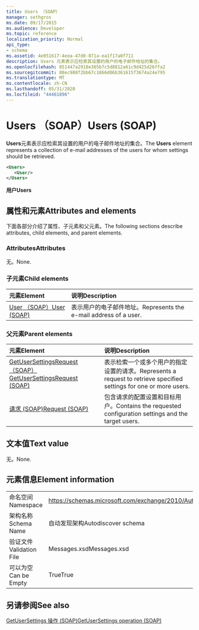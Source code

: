 ```yaml
---
title: Users （SOAP）
manager: sethgros
ms.date: 09/17/2015
ms.audience: Developer
ms.topic: reference
localization_priority: Normal
api_type:
- schema
ms.assetid: 4e051617-4eea-47d0-871a-ea1f17a0f711
description: Users 元素表示应检索其设置的用户的电子邮件地址的集合。
ms.openlocfilehash: 851447a2918e365b7c5d8812a61c9d425d26ffa2
ms.sourcegitcommit: 88ec988f2bb67c1866d06b361615f3674a24e795
ms.translationtype: MT
ms.contentlocale: zh-CN
ms.lasthandoff: 05/31/2020
ms.locfileid: "44461896"
---
```

# <a name="users-soap"></a><span data-ttu-id="63d6a-103">Users （SOAP）</span><span class="sxs-lookup"><span data-stu-id="63d6a-103">Users (SOAP)</span></span>

<span data-ttu-id="63d6a-104">**Users**元素表示应检索其设置的用户的电子邮件地址的集合。</span><span class="sxs-lookup"><span data-stu-id="63d6a-104">The **Users** element represents a collection of e-mail addresses of the users for whom settings should be retrieved.</span></span> 
  
```XML
<Users>
   <User/>
</Users>
```

 <span data-ttu-id="63d6a-105">**用户**</span><span class="sxs-lookup"><span data-stu-id="63d6a-105">**Users**</span></span>
## <a name="attributes-and-elements"></a><span data-ttu-id="63d6a-106">属性和元素</span><span class="sxs-lookup"><span data-stu-id="63d6a-106">Attributes and elements</span></span>

<span data-ttu-id="63d6a-107">下面各部分介绍了属性、子元素和父元素。</span><span class="sxs-lookup"><span data-stu-id="63d6a-107">The following sections describe attributes, child elements, and parent elements.</span></span>
  
### <a name="attributes"></a><span data-ttu-id="63d6a-108">Attributes</span><span class="sxs-lookup"><span data-stu-id="63d6a-108">Attributes</span></span>

<span data-ttu-id="63d6a-109">无。</span><span class="sxs-lookup"><span data-stu-id="63d6a-109">None.</span></span>
  
### <a name="child-elements"></a><span data-ttu-id="63d6a-110">子元素</span><span class="sxs-lookup"><span data-stu-id="63d6a-110">Child elements</span></span>

|<span data-ttu-id="63d6a-111">**元素**</span><span class="sxs-lookup"><span data-stu-id="63d6a-111">**Element**</span></span>|<span data-ttu-id="63d6a-112">**说明**</span><span class="sxs-lookup"><span data-stu-id="63d6a-112">**Description**</span></span>|
|:-----|:-----|
|[<span data-ttu-id="63d6a-113">User （SOAP）</span><span class="sxs-lookup"><span data-stu-id="63d6a-113">User (SOAP)</span></span>](user-soap.md) <br/> |<span data-ttu-id="63d6a-114">表示用户的电子邮件地址。</span><span class="sxs-lookup"><span data-stu-id="63d6a-114">Represents the e-mail address of a user.</span></span>  <br/> |
   
### <a name="parent-elements"></a><span data-ttu-id="63d6a-115">父元素</span><span class="sxs-lookup"><span data-stu-id="63d6a-115">Parent elements</span></span>

|<span data-ttu-id="63d6a-116">**元素**</span><span class="sxs-lookup"><span data-stu-id="63d6a-116">**Element**</span></span>|<span data-ttu-id="63d6a-117">**说明**</span><span class="sxs-lookup"><span data-stu-id="63d6a-117">**Description**</span></span>|
|:-----|:-----|
|[<span data-ttu-id="63d6a-118">GetUserSettingsRequest （SOAP）</span><span class="sxs-lookup"><span data-stu-id="63d6a-118">GetUserSettingsRequest (SOAP)</span></span>](getusersettingsrequest-soap.md) <br/> |<span data-ttu-id="63d6a-119">表示检索一个或多个用户的指定设置的请求。</span><span class="sxs-lookup"><span data-stu-id="63d6a-119">Represents a request to retrieve specified settings for one or more users.</span></span>  <br/> |
|[<span data-ttu-id="63d6a-120">请求 (SOAP)</span><span class="sxs-lookup"><span data-stu-id="63d6a-120">Request (SOAP)</span></span>](request-soap.md) <br/> |<span data-ttu-id="63d6a-121">包含请求的配置设置和目标用户。</span><span class="sxs-lookup"><span data-stu-id="63d6a-121">Contains the requested configuration settings and the target users.</span></span>  <br/> |
   
## <a name="text-value"></a><span data-ttu-id="63d6a-122">文本值</span><span class="sxs-lookup"><span data-stu-id="63d6a-122">Text value</span></span>

<span data-ttu-id="63d6a-123">无。</span><span class="sxs-lookup"><span data-stu-id="63d6a-123">None.</span></span>
  
## <a name="element-information"></a><span data-ttu-id="63d6a-124">元素信息</span><span class="sxs-lookup"><span data-stu-id="63d6a-124">Element information</span></span>

|||
|:-----|:-----|
|<span data-ttu-id="63d6a-125">命名空间</span><span class="sxs-lookup"><span data-stu-id="63d6a-125">Namespace</span></span>  <br/> |https://schemas.microsoft.com/exchange/2010/Autodiscover  <br/> |
|<span data-ttu-id="63d6a-126">架构名称</span><span class="sxs-lookup"><span data-stu-id="63d6a-126">Schema Name</span></span>  <br/> |<span data-ttu-id="63d6a-127">自动发现架构</span><span class="sxs-lookup"><span data-stu-id="63d6a-127">Autodiscover schema</span></span>  <br/> |
|<span data-ttu-id="63d6a-128">验证文件</span><span class="sxs-lookup"><span data-stu-id="63d6a-128">Validation File</span></span>  <br/> |<span data-ttu-id="63d6a-129">Messages.xsd</span><span class="sxs-lookup"><span data-stu-id="63d6a-129">Messages.xsd</span></span>  <br/> |
|<span data-ttu-id="63d6a-130">可以为空</span><span class="sxs-lookup"><span data-stu-id="63d6a-130">Can be Empty</span></span>  <br/> |<span data-ttu-id="63d6a-131">True</span><span class="sxs-lookup"><span data-stu-id="63d6a-131">True</span></span>  <br/> |
   
## <a name="see-also"></a><span data-ttu-id="63d6a-132">另请参阅</span><span class="sxs-lookup"><span data-stu-id="63d6a-132">See also</span></span>



[<span data-ttu-id="63d6a-133">GetUserSettings 操作 (SOAP)</span><span class="sxs-lookup"><span data-stu-id="63d6a-133">GetUserSettings operation (SOAP)</span></span>](getusersettings-operation-soap.md)

